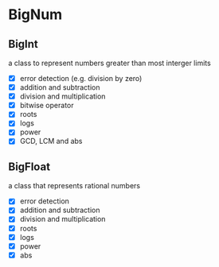 # BigNum
## BigInt
a class to represent numbers greater than most interger limits
- [X] error detection (e.g. division by zero)
- [X] addition and subtraction
- [X] division and multiplication
- [X] bitwise operator
- [X] roots
- [X] logs
- [X] power
- [X] GCD, LCM and abs

## BigFloat
a class that represents rational numbers
- [X] error detection
- [X] addition and subtraction
- [X] division and multiplication
- [X] roots
- [X] logs
- [X] power
- [X] abs
